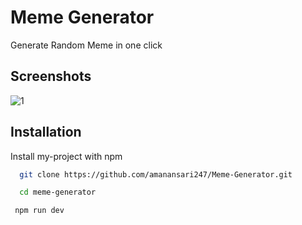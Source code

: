 
# Meme Generator

Generate Random Meme in one click


## Screenshots

![1](https://user-images.githubusercontent.com/72137751/229119738-d7c9f6d8-14b4-4803-a5b9-be2db5809ed1.PNG)



## Installation

Install my-project with npm

```bash
  git clone https://github.com/amanansari247/Meme-Generator.git
```
```bash
  cd meme-generator
```
```bash
 npm run dev
```
    
